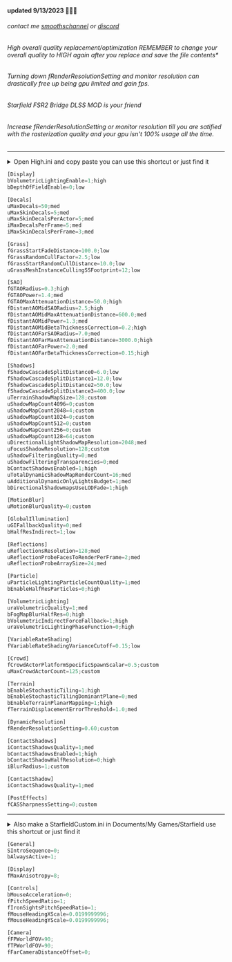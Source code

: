 #### updated 9/13/2023 💫💫💫

###### contact me [smoothschannel](https://twitch.tv/smoothschannel) or [discord](https://discord.gg/tDZT7QSx8m)

###### High overall quality replacement/optimization REMEMBER to change your overall quality to HIGH again after you replace and save the file contents*

###### Turning down fRenderResolutionSetting and monitor resolution can drastically free up being gpu limited and gain fps.

###### Starfield FSR2 Bridge DLSS MOD is your friend

###### Increase fRenderResolutionSetting or monitor resolution till you are satified with the rasterization quality and your gpu isn't 100% usage all the time.

---

<details><summary>Open High.ini and copy paste you can use this shortcut or just find it</summary>
<p>
press <kbd>⊞ Win+R</kbd> then type cmd
<br>
specify the drive you have Starfield installed C: G: I: X: S: and copy paste
<br>
start %windir%\explorer.exe “C:\SteamLibrary\steamapps\common\Starfield\High.ini”
</p>
</details>

```python
[Display]
bVolumetricLightingEnable=1;high
bDepthOfFieldEnable=0;low

[Decals]
uMaxDecals=50;med
uMaxSkinDecals=5;med
uMaxSkinDecalsPerActor=5;med
iMaxDecalsPerFrame=5;med
iMaxSkinDecalsPerFrame=3;med

[Grass]
fGrassStartFadeDistance=100.0;low
fGrassRandomCullFactor=2.5;low
fGrassStartRandomCullDistance=10.0;low
uGrassMeshInstanceCullingSSFootprint=12;low

[SAO]
fGTAORadius=0.3;high
fGTAOPower=1.4;med
fGTAOMaxAttenuationDistance=50.0;high
fDistantAOMidSAORadius=2.5;high
fDistantAOMidMaxAttenuationDistance=600.0;med
fDistantAOMidPower=1.3;med
fDistantAOMidBetaThicknessCorrection=0.2;high
fDistantAOFarSAORadius=7.0;med
fDistantAOFarMaxAttenuationDistance=3000.0;high
fDistantAOFarPower=2.0;med
fDistantAOFarBetaThicknessCorrection=0.15;high

[Shadows]
fShadowCascadeSplitDistance0=6.0;low
fShadowCascadeSplitDistance1=12.0;low
fShadowCascadeSplitDistance2=50.0;low
fShadowCascadeSplitDistance3=400.0;low
uTerrainShadowMapSize=128;custom
uShadowMapCount4096=0;custom
uShadowMapCount2048=4;custom
uShadowMapCount1024=0;custom
uShadowMapCount512=0;custom
uShadowMapCount256=0;custom
uShadowMapCount128=64;custom
uDirectionalLightShadowMapResolution=2048;med
uFocusShadowResolution=128;custom
uShadowFilteringQuality=0;med
uShadowFilteringTransparencies=0;med
bContactShadowsEnabled=1;high
uTotalDynamicShadowMapRenderCount=16;med
uAdditionalDynamicOnlyLightsBudget=1;med
bDirectionalShadowmapsUseLODFade=1;high

[MotionBlur]
uMotionBlurQuality=0;custom

[GlobalIllumination]
uGIFallbackQuality=0;med
bHalfResIndirect=1;low

[Reflections]
uReflectionsResolution=128;med
uReflectionProbeFacesToRenderPerFrame=2;med
uReflectionProbeArraySize=24;med

[Particle]
uParticleLightingParticleCountQuality=1;med
bEnableHalfResParticles=0;high

[VolumetricLighting]
uraVolumetricQuality=1;med
bFogMapBlurHalfRes=0;high
bVolumetricIndirectForceFallback=1;high
uraVolumetricLightingPhaseFunction=0;high

[VariableRateShading]
fVariableRateShadingVarianceCutoff=0.15;low

[Crowd]
fCrowdActorPlatformSpecificSpawnScalar=0.5;custom
uMaxCrowdActorCount=125;custom

[Terrain]
bEnableStochasticTiling=1;high
bEnableStochasticTilingDominantPlane=0;med
bEnableTerrainPlanarMapping=1;high
fTerrainDisplacementErrorThreshold=1.0;med

[DynamicResolution]
fRenderResolutionSetting=0.60;custom

[ContactShadows]
iContactShadowsQuality=1;med
bContactShadowsEnabled=1;high
bContactShadowHalfResolution=0;high
iBlurRadius=1;custom

[ContactShadow]
iContactShadowsQuality=1;med

[PostEffects]
fCASSharpnessSetting=0;custom
```

---

<details><summary>Also make a StarfieldCustom.ini in Documents/My Games/Starfield use this shortcut or just find it</summary>
<p>
press <kbd>⊞ Win+R</kbd> then copy paste
<br>
%USERPROFILE%/Documents/My Games/Starfield
<br>
</p>
</details>

```python
[General]
SIntroSequence=0;
bAlwaysActive=1;

[Display]
fMaxAnisotropy=8;

[Controls]
bMouseAcceleration=0;
fPitchSpeedRatio=1;
fIronSightsPitchSpeedRatio=1;
fMouseHeadingXScale=0.0199999996;
fMouseHeadingYScale=0.0199999996;

[Camera]
fFPWorldFOV=90;
fTPWorldFOV=90;
fFarCameraDistanceOffset=0;
```
